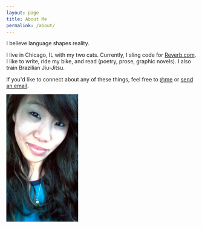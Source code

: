 ```yaml
---
layout: page
title: About Me
permalink: /about/
---
```


I believe language shapes reality.

I live in Chicago, IL with my two cats. Currently, I sling code for [Reverb.com](https://reverb.com). I like to write, ride my bike, and read (poetry, prose, graphic novels). I also train Brazilian Jiu-Jitsu.

If you'd like to connect about any of these things, feel free to [@me](https://twitter.com/tamatojuice) or [send an email](mailto:teedang19@gmail.com).

![this is what I look like sometimes](/headshot.jpg)
